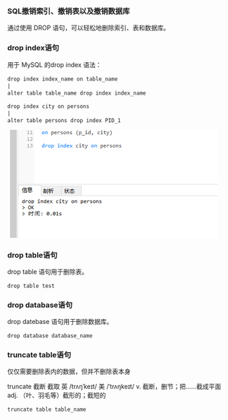 ### SQL撤销索引、撤销表以及撤销数据库

通过使用 DROP 语句，可以轻松地删除索引、表和数据库。

### drop index语句
用于 MySQL 的drop index 语法：
```
drop index index_name on table_name
|
alter table table_name drop index index_name
```
```
drop index city on persons
|
alter table persons drop index PID_1
```
<img src='./img/create_index_drop.png' />

### drop table语句

drop table 语句用于删除表。
```
drop table test
```

### drop database语句
drop datebase 语句用于删除数据库。
```
drop database database_name
```

### truncate table语句

仅仅需要删除表内的数据，但并不删除表本身

truncate 截断 截取 英 /trʌŋˈkeɪt/  美 /ˈtrʌŋkeɪt/ v. 截断，删节；把……截成平面 adj. （叶、羽毛等）截形的；截短的
```
truncate table table_name
```
